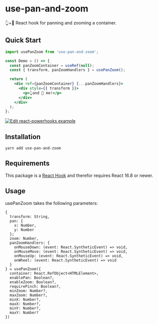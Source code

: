 # use-pan-and-zoom
👆+🔎 React hook for panning and zooming a container.

## Quick Start
```jsx
import usePanZoom from 'use-pan-and-zoom';

const Demo = () => {
  const panZoomContainer = useRef(null);
  const { transform, panZoomHandlers } = usePanZoom();

  return (
    <div ref={panZoomContainer} {...panZoomHandlers}>
      <div style={{ transform }}>
        <p>👆and 🔎 me!</p>
      </div>
    </div>
  );
};
```
[![Edit react-powerhooks example](https://codesandbox.io/static/img/play-codesandbox.svg)](https://codesandbox.io/s/j31y1l90m3)

## Installation
`yarn add use-pan-and-zoom`

## Requirements
This package is a [React Hook](https://reactjs.org/docs/hooks-intro.html) and therefor requires React 16.8 or newer.

## Usage
usePanZoom takes the following parameters:

```tsx
{
  transform: String,
  pan: {
    x: Number,
    y: Number
  };
  zoom: Number,
  panZoomHandlers: {
    onMouseDown: (event: React.SyntheticEvent) => void,
    onMouseMove: (event: React.SyntheticEvent) => void,
    onMouseUp: (event: React.SyntheticEvent) => void,
    onWheel: (event: React.SyntheticEvent) => void
  }
} = usePanZoom({
  container: React.RefObject<HTMLElement>,
  enablePan: Boolean?,
  enableZoom: Boolean?,
  requirePinch: Boolean?,
  minZoom: Number?,
  maxZoom: Number?,
  minX: Number?,
  maxX: Number?,
  minY: Number?,
  maxY: Number?
})
```
